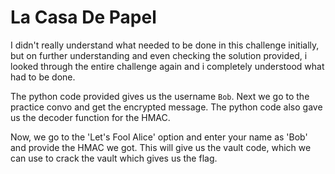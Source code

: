 # La Casa De Papel

I didn't really understand what needed to be done in this challenge initially, but on further understanding and even checking the solution provided, i looked through the entire challenge again and i completely understood what had to be done. 

The python code provided gives us the username `Bob`. 
Next we go to the practice convo and get the encrypted message.
The python code also gave us the decoder function for the HMAC.

Now, we go to the 'Let's Fool Alice' option and enter your name as 'Bob' and provide the HMAC we got. This will give us the vault code, which we can use to crack the vault which gives us the flag.
#